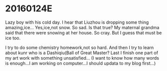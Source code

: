 # 20160124E
Lazy boy with his cold day.
I hear that Liuzhou is dropping some thing amazing,ice...
Yes,ice,not snow.
So sad.
Is that true?
My maternal grandma said that there were snowing at her house.
So cray.
But I guess that must be ice too.

I try to do some chemistry homework,not so hard.
And then I try to learn about kunr who is a Dashiqiu(Ball of Great Master?
Last I finish one part of my art work with something unsatisfied...
(I want to know how many words is enough...I am working on computer...I should updata to my blog first...)
